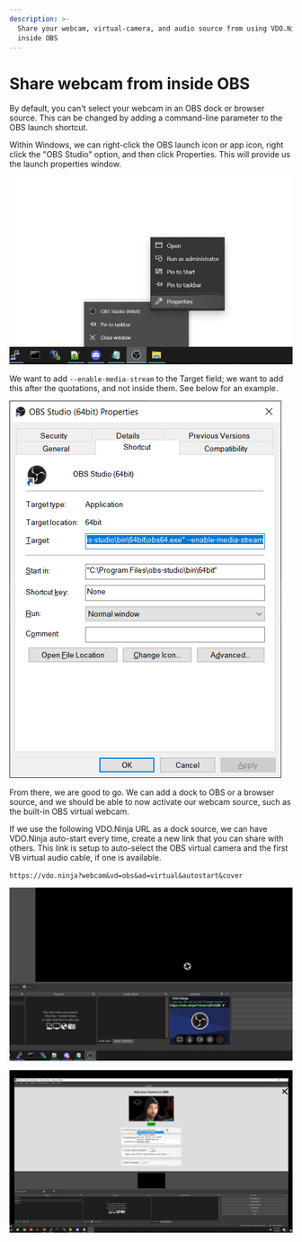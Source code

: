```yaml
---
description: >-
  Share your webcam, virtual-camera, and audio source from using VDO.Ninja
  inside OBS
---
```


# Share webcam from inside OBS

By default, you can't select your webcam in an OBS dock or browser source. This can be changed by adding a command-line parameter to the OBS launch shortcut.

Within Windows, we can right-click the OBS launch icon or app icon, right click the "OBS Studio" option, and then click Properties. This will provide us the launch properties window.

![](<../.gitbook/assets/image (103).png>)

We want to add `--enable-media-stream` to the Target field; we want to add this after the quotations, and not inside them. See below for an example.

![](<../.gitbook/assets/image (112).png>)

From there, we are good to go. We can add a dock to OBS or a browser source, and we should be able to now activate our webcam source, such as the built-in OBS virtual webcam.

If we use the following VDO.Ninja URL as a dock source, we can have VDO.Ninja auto-start every time, create a new link that you can share with others. This link is setup to auto-select the OBS virtual camera and the first VB virtual audio cable, if one is available.&#x20;

`https://vdo.ninja?webcam&vd=obs&ad=virtual&autostart&cover`

![Dockable VDO.NInja, with automatic virtual webcam sharing as an option.](<../.gitbook/assets/image (96) (1).png>)

![](<../.gitbook/assets/image (88).png>)
